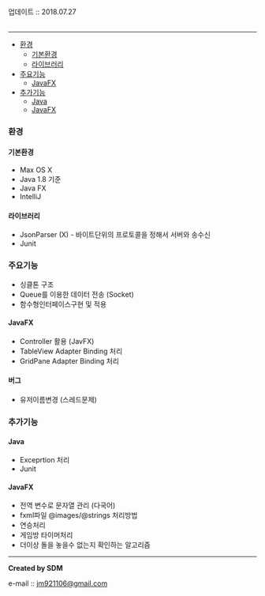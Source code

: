 <div class="pull-right">  업데이트 :: 2018.07.27 </div><br>

---

<!-- @import "[TOC]" {cmd="toc" depthFrom=1 depthTo=6 orderedList=false} -->
<!-- code_chunk_output -->

* [환경](#환경)
	* [기본환경](#기본환경)
	* [라이브러리](#라이브러리)
* [주요기능](#주요기능)
	* [JavaFX](#javafx)
* [추가기능](#추가기능)
	* [Java](#java)
	* [JavaFX](#javafx-1)

<!-- /code_chunk_output -->

### 환경

#### 기본환경

- Max OS X
- Java 1.8 기준
- Java FX
- IntelliJ

#### 라이브러리

- JsonParser (X) - 바이트단위의 프로토콜을 정해서 서버와 송수신
- Junit

### 주요기능

- 싱클톤 구조
- Queue를 이용한 데이터 전송 (Socket)
- 함수형인터페이스구현 및 적용

#### JavaFX

- Controller 활용 (JavFX)
- TableView Adapter Binding 처리
- GridPane Adapter Binding 처리

#### 버그

- 유저이름변경 (스레드문제)

### 추가기능

#### Java

- Exceprtion 처리
- Junit

#### JavaFX

- 전역 변수로 문자열 관리 (다국어)
- fxml파일 @images/@strings 처리방법
- 연승처리 
- 게임방 타이머처리
- 더이상 돌을 놓을수 없는지 확인하는 알고리즘

---

**Created by SDM**

e-mail :: jm921106@gmail.com
